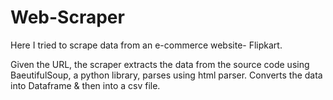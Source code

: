 # Web-Scraper
Here I tried to scrape data from an e-commerce website- Flipkart.

Given the URL, the scraper extracts the data from the source code using BaeutifulSoup, a python library, parses using html parser.
Converts the data into Dataframe & then into a csv file.
